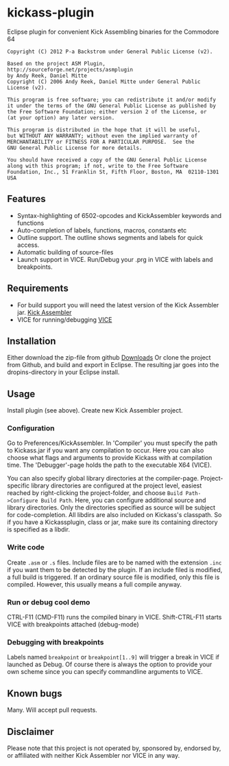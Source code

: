 # kickass-plugin 
Eclipse plugin for convenient Kick Assembling binaries for the Commodore 64

    Copyright (C) 2012 P-a Backstrom under General Public License (v2).
   
    Based on the project ASM Plugin, http://sourceforge.net/projects/asmplugin
    by Andy Reek, Daniel Mitte
    Copyright (C) 2006 Andy Reek, Daniel Mitte under General Public License (v2).

    This program is free software; you can redistribute it and/or modify
    it under the terms of the GNU General Public License as published by
    the Free Software Foundation; either version 2 of the License, or
    (at your option) any later version.

    This program is distributed in the hope that it will be useful,
    but WITHOUT ANY WARRANTY; without even the implied warranty of
    MERCHANTABILITY or FITNESS FOR A PARTICULAR PURPOSE.  See the
    GNU General Public License for more details.

    You should have received a copy of the GNU General Public License
    along with this program; if not, write to the Free Software
    Foundation, Inc., 51 Franklin St, Fifth Floor, Boston, MA  02110-1301  USA

## Features
* Syntax-highlighting of 6502-opcodes and KickAssembler keywords and functions
* Auto-completion of labels, functions, macros, constants etc
* Outline support. The outline shows segments and labels for quick access.
* Automatic building of source-files
* Launch support in VICE. Run/Debug your .prg in VICE with labels and breakpoints.

## Requirements
* For build support you will need the latest version of the Kick Assembler jar. [Kick Assembler](http://theweb.dk/KickAssembler/)
* VICE for running/debugging [VICE](http://vice-emu.sourceforge.net/)

## Installation
Either download the zip-file from github [Downloads](https://github.com/p-a/kickass-plugin/downloads)
Or clone the project from Github, and build and export in Eclipse.
The resulting jar goes into the dropins-directory in your Eclipse install.

## Usage
Install plugin (see above). Create new Kick Assembler project.

### Configuration
Go to Preferences/KickAssembler.
In 'Compiler' you must specify the path to Kickass.jar if you want any compilation to occur.
Here you can also choose what flags and arguments to provide Kickass with at compilation time.
The 'Debugger'-page holds the path to the executable X64 (VICE).  

You can also specify global library directories at the compiler-page.
Project-specific library directories are configured at the project level, easiest reached by right-clicking
the project-folder, and choose `Build Path->Configure Build Path`.
Here, you can configure additional source and library directories.
Only the directories specified as source will be subject for code-completion.
All libdirs are also included on Kickass's classpath. So if you have a Kickassplugin, class or jar, make sure its
containing directory is specified as a libdir.

### Write code
Create `.asm` or `.s` files.
Include files are to be named with the extension `.inc` if you want them to be detected by the plugin.
If an include filed is modified, a full build is triggered.
If an ordinary source file is modified, only this file is compiled. However, this usually means a full compile anyway.

### Run or debug cool demo
CTRL-F11 (CMD-F11) runs the compiled binary in VICE. Shift-CTRL-F11 starts VICE with breakpoints attached (debug-mode)

### Debugging with breakpoints
Labels named `breakpoint` or `breakpoint[1..9]` will trigger a break in VICE if launched as Debug.
Of course there is always the option to provide your own scheme since you can specify commandline arguments to VICE. 


## Known bugs
Many. Will accept pull requests.

## Disclaimer
Please note that this project is not operated by, sponsored by, endorsed by, or affiliated with neither Kick Assembler nor VICE in any way.

  
